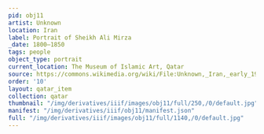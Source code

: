 ```yaml
---
pid: obj11
artist: Unknown
location: Iran
label: Portrait of Sheikh Ali Mirza
_date: 1800–1850
tags: people
object_type: portrait
current_location: The Museum of Islamic Art, Qatar
source: https://commons.wikimedia.org/wiki/File:Unknown,_Iran,_early_19th_Century_-_Portrait_of_Sheikh_Ali_Mirza_-_Google_Art_Project.jpg
order: '10'
layout: qatar_item
collection: qatar
thumbnail: "/img/derivatives/iiif/images/obj11/full/250,/0/default.jpg"
manifest: "/img/derivatives/iiif/obj11/manifest.json"
full: "/img/derivatives/iiif/images/obj11/full/1140,/0/default.jpg"
---
```

